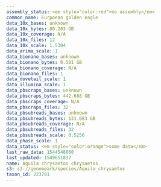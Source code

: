 ```yaml
---
assembly_status: <em style="color:red">no assembly</em>
common_name: Eurpoean golden eagle
data_10x_bases: unknown
data_10x_bytes: 80.203 GB
data_10x_coverage: N/A
data_10x_files: 12
data_10x_scale: 1.5304
data_arima_scale: 1
data_bionano_bases: unknown
data_bionano_bytes: 0.501 GB
data_bionano_coverage: N/A
data_bionano_files: 1
data_dovetail_scale: 1
data_illumina_scale: 1
data_pbscraps_bases: unknown
data_pbscraps_bytes: 442.688 GB
data_pbscraps_coverage: N/A
data_pbscraps_files: 32
data_pbsubreads_bases: unknown
data_pbsubreads_bytes: 131.083 GB
data_pbsubreads_coverage: N/A
data_pbsubreads_files: 32
data_pbsubreads_scale: 0.5256
data_phase_scale: 1
data_status: <em style="color:orange">some data</em>
last_raw_data: 1544548060
last_updated: 1549651837
name: Aquila chrysaetos chrysaetos
s3: s3://genomeark/species/Aquila_chrysaetos
taxon_id: 223781
---
```

